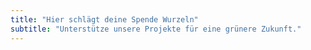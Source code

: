 ```yaml
---
title: "Hier schlägt deine Spende Wurzeln"
subtitle: "Unterstütze unsere Projekte für eine grünere Zukunft."
---
```

